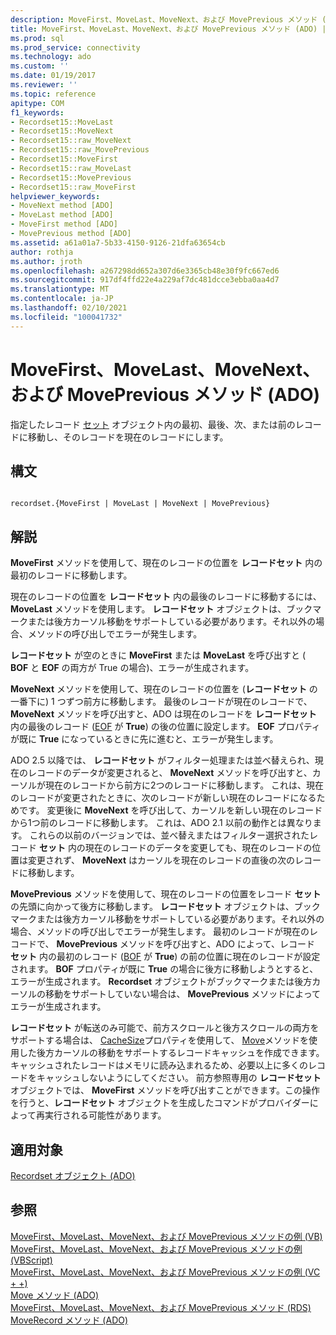 ```yaml
---
description: MoveFirst、MoveLast、MoveNext、および MovePrevious メソッド (ADO)
title: MoveFirst、MoveLast、MoveNext、および MovePrevious メソッド (ADO) |Microsoft Docs
ms.prod: sql
ms.prod_service: connectivity
ms.technology: ado
ms.custom: ''
ms.date: 01/19/2017
ms.reviewer: ''
ms.topic: reference
apitype: COM
f1_keywords:
- Recordset15::MoveLast
- Recordset15::MoveNext
- Recordset15::raw_MoveNext
- Recordset15::raw_MovePrevious
- Recordset15::MoveFirst
- Recordset15::raw_MoveLast
- Recordset15::MovePrevious
- Recordset15::raw_MoveFirst
helpviewer_keywords:
- MoveNext method [ADO]
- MoveLast method [ADO]
- MoveFirst method [ADO]
- MovePrevious method [ADO]
ms.assetid: a61a01a7-5b33-4150-9126-21dfa63654cb
author: rothja
ms.author: jroth
ms.openlocfilehash: a267298dd652a307d6e3365cb48e30f9fc667ed6
ms.sourcegitcommit: 917df4ffd22e4a229af7dc481dcce3ebba0aa4d7
ms.translationtype: MT
ms.contentlocale: ja-JP
ms.lasthandoff: 02/10/2021
ms.locfileid: "100041732"
---
```

# <a name="movefirst-movelast-movenext-and-moveprevious-methods-ado"></a>MoveFirst、MoveLast、MoveNext、および MovePrevious メソッド (ADO)
指定したレコード [セット](./recordset-object-ado.md) オブジェクト内の最初、最後、次、または前のレコードに移動し、そのレコードを現在のレコードにします。  
  
## <a name="syntax"></a>構文  
  
```  
  
recordset.{MoveFirst | MoveLast | MoveNext | MovePrevious}  
```  
  
## <a name="remarks"></a>解説  
 **MoveFirst** メソッドを使用して、現在のレコードの位置を **レコードセット** 内の最初のレコードに移動します。  
  
 現在のレコードの位置を **レコードセット** 内の最後のレコードに移動するには、 **MoveLast** メソッドを使用します。 **レコードセット** オブジェクトは、ブックマークまたは後方カーソル移動をサポートしている必要があります。それ以外の場合、メソッドの呼び出しでエラーが発生します。  
  
 **レコードセット** が空のときに **MoveFirst** または **MoveLast** を呼び出すと ( **BOF** と **EOF** の両方が True の場合)、エラーが生成されます。  
  
 **MoveNext** メソッドを使用して、現在のレコードの位置を (**レコードセット** の一番下に) 1 つずつ前方に移動します。 最後のレコードが現在のレコードで、 **MoveNext** メソッドを呼び出すと、ADO は現在のレコードを **レコードセット** 内の最後のレコード ([EOF](./bof-eof-properties-ado.md) が **True**) の後の位置に設定します。 **EOF** プロパティが既に **True** になっているときに先に進むと、エラーが発生します。  
  
 ADO 2.5 以降では、 **レコードセット** がフィルター処理または並べ替えられ、現在のレコードのデータが変更されると、 **MoveNext** メソッドを呼び出すと、カーソルが現在のレコードから前方に2つのレコードに移動します。 これは、現在のレコードが変更されたときに、次のレコードが新しい現在のレコードになるためです。 変更後に **MoveNext** を呼び出して、カーソルを新しい現在のレコードから1つ前のレコードに移動します。 これは、ADO 2.1 以前の動作とは異なります。 これらの以前のバージョンでは、並べ替えまたはフィルター選択されたレコード **セット** 内の現在のレコードのデータを変更しても、現在のレコードの位置は変更されず、 **MoveNext** はカーソルを現在のレコードの直後の次のレコードに移動します。  
  
 **MovePrevious** メソッドを使用して、現在のレコードの位置をレコード **セット** の先頭に向かって後方に移動します。 **レコードセット** オブジェクトは、ブックマークまたは後方カーソル移動をサポートしている必要があります。それ以外の場合、メソッドの呼び出しでエラーが発生します。 最初のレコードが現在のレコードで、 **MovePrevious** メソッドを呼び出すと、ADO によって、レコード **セット** 内の最初のレコード ([BOF](./bof-eof-properties-ado.md) が **True**) の前の位置に現在のレコードが設定されます。 **BOF** プロパティが既に **True** の場合に後方に移動しようとすると、エラーが生成されます。 **Recordset** オブジェクトがブックマークまたは後方カーソルの移動をサポートしていない場合は、 **MovePrevious** メソッドによってエラーが生成されます。  
  
 **レコードセット** が転送のみ可能で、前方スクロールと後方スクロールの両方をサポートする場合は、 [CacheSize](./cachesize-property-ado.md)プロパティを使用して、 [Move](./move-method-ado.md)メソッドを使用した後方カーソルの移動をサポートするレコードキャッシュを作成できます。 キャッシュされたレコードはメモリに読み込まれるため、必要以上に多くのレコードをキャッシュしないようにしてください。 前方参照専用の **レコードセット** オブジェクトでは、 **MoveFirst** メソッドを呼び出すことができます。この操作を行うと、**レコードセット** オブジェクトを生成したコマンドがプロバイダーによって再実行される可能性があります。  
  
## <a name="applies-to"></a>適用対象  
 [Recordset オブジェクト (ADO)](./recordset-object-ado.md)  
  
## <a name="see-also"></a>参照  
 [MoveFirst、MoveLast、MoveNext、および MovePrevious メソッドの例 (VB)](./movefirst-movelast-movenext-and-moveprevious-methods-example-vb.md)   
 [MoveFirst、MoveLast、MoveNext、および MovePrevious メソッドの例 (VBScript)](./movefirst-movelast-movenext-and-moveprevious-methods-example-vbscript.md)   
 [MoveFirst、MoveLast、MoveNext、および MovePrevious メソッドの例 (VC + +)](./movefirst-movelast-movenext-and-moveprevious-methods-example-vc.md)   
 [Move メソッド (ADO)](./move-method-ado.md)   
 [MoveFirst、MoveLast、MoveNext、および MovePrevious メソッド (RDS)](../rds-api/movefirst-movelast-movenext-and-moveprevious-methods-rds.md)   
 [MoveRecord メソッド (ADO)](./moverecord-method-ado.md)